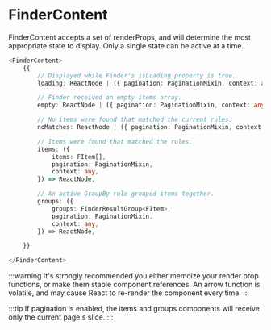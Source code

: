 # FinderContent

FinderContent accepts a set of renderProps, and will determine the most appropriate state to display. Only a single state can be active at a time.

```ts
<FinderContent>
    {{
        // Displayed while Finder's isLoading property is true.
        loading: ReactNode | ({ pagination: PaginationMixin, context: any}) => ReactNode,

        // Finder received an empty items array.
        empty: ReactNode | ({ pagination: PaginationMixin, context: any}) => ReactNode,

        // No items were found that matched the current rules.
        noMatches: ReactNode | ({ pagination: PaginationMixin, context: any}) => ReactNode,

        // Items were found that matched the rules.
        items: ({
            items: FItem[],
            pagination: PaginationMixin,
            context: any,
        }) => ReactNode,

        // An active GroupBy rule grouped items together.
        groups: ({
            groups: FinderResultGroup<FItem>,
            pagination: PaginationMixin,
            context: any,
        }) => ReactNode,

    }}

</FinderContent>
```

:::warning
It's strongly recommended you either memoize your render prop functions, or make them stable component references. An arrow function is volatile, and may cause React to re-render the component every time.
:::

:::tip
If pagination is enabled, the items and groups components will receive only the current page's slice.
:::
